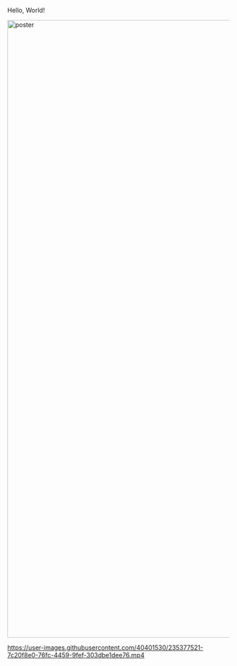Hello, World!

<img width="1399" alt="poster" src="https://user-images.githubusercontent.com/40401530/235377502-b19611be-ae04-42fc-89be-2d826eca8374.png">


https://user-images.githubusercontent.com/40401530/235377521-7c20f8e0-76fc-4459-9fef-303dbe1dee76.mp4

